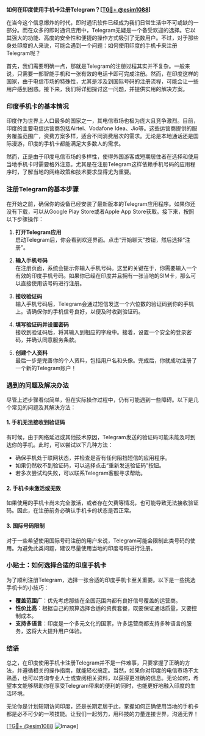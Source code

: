**如何在印度使用手机卡注册Telegram？[[TG💪+ @esim1088](https://t.me/s/esim1088)]**

在当今这个信息爆炸的时代，即时通讯软件已经成为我们日常生活中不可或缺的一部分。而在众多的即时通讯应用中，Telegram无疑是一个备受欢迎的选择。它以其强大的功能、高度的安全性和便捷的操作方式吸引了无数用户。不过，对于那些身处印度的人来说，可能会遇到一个问题：如何使用印度的手机卡来注册Telegram呢？

首先，我们需要明确一点，那就是Telegram的注册过程其实并不复杂。一般来说，只需要一部智能手机和一张有效的电话卡即可完成注册。然而，在印度这样的国家，由于电信市场的特殊性，尤其是涉及到国际号码的注册流程，可能会让一些用户感到困惑。接下来，我们将详细探讨这一问题，并提供实用的解决方案。

### 印度手机卡的基本情况

印度作为世界上人口最多的国家之一，其电信市场也极为庞大且竞争激烈。目前，印度的主要电信运营商包括Airtel、Vodafone Idea、Jio等。这些运营商提供的服务覆盖范围广，资费方案多样，适合不同消费层次的需求。无论是本地通话还是国际漫游，印度的手机卡都能满足大多数人的需求。

然而，正是由于印度电信市场的多样性，使得外国游客或短期居住者在选择和使用当地手机卡时需要格外注意。尤其是在注册Telegram这样依赖手机号码的应用程序时，了解当地的网络政策和技术要求显得尤为重要。

### 注册Telegram的基本步骤

在开始之前，确保你的设备已经安装了最新版本的Telegram应用程序。如果你还没有下载，可以从Google Play Store或者Apple App Store获取。接下来，按照以下步骤操作：

1. **打开Telegram应用**  
   启动Telegram后，你会看到欢迎界面。点击“开始聊天”按钮，然后选择“注册”。

2. **输入手机号码**  
   在注册页面，系统会提示你输入手机号码。这里的关键在于，你需要输入一个有效的印度手机号码。如果你已经在印度并且拥有一张当地的SIM卡，那么可以直接使用该号码进行注册。

3. **接收验证码**  
   输入手机号码后，Telegram会通过短信发送一个六位数的验证码到你的手机上。请确保你的手机信号良好，以便及时收到验证码。

4. **填写验证码并设置密码**  
   接收到验证码后，将其输入到相应的字段中。接着，设置一个安全的登录密码，并确认同意服务条款。

5. **创建个人资料**  
   最后一步是完善你的个人资料，包括用户名和头像。完成后，你就成功注册了一个新的Telegram账户！

### 遇到的问题及解决办法

尽管上述步骤看似简单，但在实际操作过程中，仍有可能遇到一些障碍。以下是几个常见的问题及其解决方法：

#### 1. 手机无法接收到验证码
有时候，由于网络延迟或其他技术原因，Telegram发送的验证码可能未能及时到达你的手机。此时，可以尝试以下几种方法：
- 确保手机处于联网状态，并检查是否有任何阻挡短信的应用程序。
- 如果仍然收不到验证码，可以选择点击“重新发送验证码”按钮。
- 若多次尝试均失败，可以联系Telegram客服寻求帮助。

#### 2. 手机卡未激活或无效
如果使用的手机卡尚未完全激活，或者存在欠费等情况，也可能导致无法接收验证码。因此，在注册前务必确认手机卡的状态是否正常。

#### 3. 国际号码限制
对于一些希望使用国际号码注册的用户来说，Telegram可能会限制此类号码的使用。为避免此类问题，建议尽量使用当地的印度号码进行注册。

### 小贴士：如何选择合适的印度手机卡

为了顺利注册Telegram，选择一张合适的印度手机卡至关重要。以下是一些挑选手机卡的小技巧：

- **覆盖范围广**：优先考虑那些在全国范围内都有良好信号覆盖的运营商。
- **性价比高**：根据自己的预算选择合适的资费套餐，既要保证通话质量，又要控制成本。
- **支持多语言**：印度是一个多元文化的国家，许多运营商都支持多种语言的服务，这将大大提升用户体验。

### 结语

总之，在印度使用手机卡注册Telegram并不是一件难事，只要掌握了正确的方法，并遵循相关的操作指南，就能轻松搞定。当然，如果你对印度的电信市场不太熟悉，也可以咨询专业人士或查阅相关资料，以获得更准确的信息。无论如何，希望本文能够帮助你在享受Telegram带来的便利的同时，也能更好地融入印度的生活环境。

无论你是计划短期访问印度，还是长期定居于此，掌握如何正确使用当地的手机卡都是必不可少的一项技能。让我们一起努力，用科技的力量连接世界，沟通无界！

[[TG💪+ @esim1088](https://t.me/s/esim1088) ![Image](https://i.postimg.cc/4NQfJmqS/Snipaste-2025-05-13-00-14-12.png)]